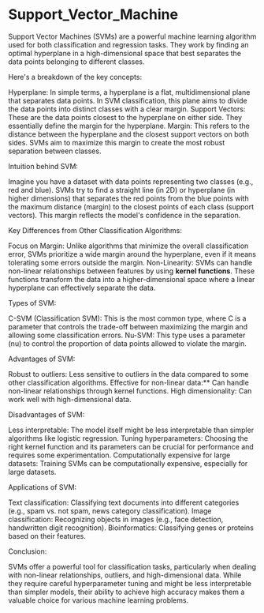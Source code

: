 # Support_Vector_Machine

Support Vector Machines (SVMs) are a powerful machine learning algorithm used for both classification and regression tasks. They work by finding an optimal hyperplane in a high-dimensional space that best separates the data points belonging to different classes. 

Here's a breakdown of the key concepts:

Hyperplane: In simple terms, a hyperplane is a flat, multidimensional plane that separates data points. In SVM classification, this plane aims to divide the data points into distinct classes with a clear margin.
Support Vectors: These are the data points closest to the hyperplane on either side. They essentially define the margin for the hyperplane. 
Margin: This refers to the distance between the hyperplane and the closest support vectors on both sides. SVMs aim to maximize this margin to create the most robust separation between classes.

Intuition behind SVM:

Imagine you have a dataset with data points representing two classes (e.g., red and blue). SVMs try to find a straight line (in 2D) or hyperplane (in higher dimensions) that separates the red points from the blue points with the maximum distance (margin) to the closest points of each class (support vectors). This margin reflects the model's confidence in the separation.

Key Differences from Other Classification Algorithms:

Focus on Margin: Unlike algorithms that minimize the overall classification error, SVMs prioritize a wide margin around the hyperplane, even if it means tolerating some errors outside the margin.
Non-Linearity: SVMs can handle non-linear relationships between features by using **kernel functions**. These functions transform the data into a higher-dimensional space where a linear hyperplane can effectively separate the data.

Types of SVM:

C-SVM (Classification SVM): This is the most common type, where C is a parameter that controls the trade-off between maximizing the margin and allowing some classification errors.
Nu-SVM: This type uses a parameter (nu) to control the proportion of data points allowed to violate the margin.

Advantages of SVM:

Robust to outliers: Less sensitive to outliers in the data compared to some other classification algorithms.
Effective for non-linear data:** Can handle non-linear relationships through kernel functions.
High dimensionality: Can work well with high-dimensional data.

Disadvantages of SVM:

Less interpretable: The model itself might be less interpretable than simpler algorithms like logistic regression.
Tuning hyperparameters: Choosing the right kernel function and its parameters can be crucial for performance and requires some experimentation.
Computationally expensive for large datasets: Training SVMs can be computationally expensive, especially for large datasets.

Applications of SVM:

Text classification: Classifying text documents into different categories (e.g., spam vs. not spam, news category classification).
Image classification: Recognizing objects in images (e.g., face detection, handwritten digit recognition).
Bioinformatics: Classifying genes or proteins based on their features.

Conclusion:

SVMs offer a powerful tool for classification tasks, particularly when dealing with non-linear relationships, outliers, and high-dimensional data. While they require careful hyperparameter tuning and might be less interpretable than simpler models, their ability to achieve high accuracy makes them a valuable choice for various machine learning problems.
